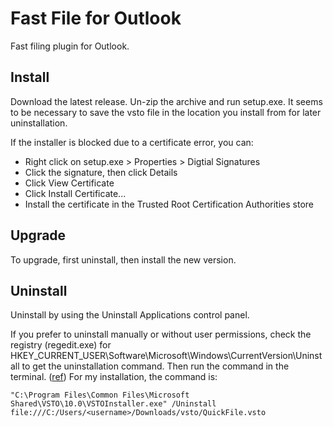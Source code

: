 # Fast File for Outlook

Fast filing plugin for Outlook.

## Install
Download the latest release. Un-zip the archive and run setup.exe. It seems to be necessary to save the vsto file in the location you install from for later uninstallation.

If the installer is blocked due to a certificate error, you can:
* Right click on setup.exe > Properties > Digtial Signatures
* Click the signature, then click Details
* Click View Certificate
* Click Install Certificate...
* Install the certificate in the Trusted Root Certification Authorities store

## Upgrade
To upgrade, first uninstall, then install the new version.

## Uninstall
Uninstall by using the Uninstall Applications control panel.

If you prefer to uninstall manually or without user permissions, check the registry (regedit.exe) for HKEY_CURRENT_USER\Software\Microsoft\Windows\CurrentVersion\Uninstall to get the uninstallation command. Then run the command in the terminal. ([ref](https://social.technet.microsoft.com/Forums/ie/en-US/8d920ece-614a-4109-afae-a408abbcbdf0/uninstalling-office-vsto-addins?forum=officeitproprevious)) For my installation, the command is:

    "C:\Program Files\Common Files\Microsoft Shared\VSTO\10.0\VSTOInstaller.exe" /Uninstall file:///C:/Users/<username>/Downloads/vsto/QuickFile.vsto
